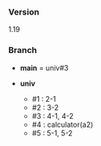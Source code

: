 ### Version

1.19

### Branch

- **main**
= univ#3

- **univ**
  - #1 : 2-1
  - #2 : 3-2 
  - #3 : 4-1, 4-2
  - #4 : calculator(a2)
  - #5 : 5-1, 5-2
